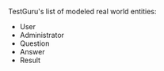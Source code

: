 TestGuru's list of modeled real world entities:

- User
- Administrator
- Question
- Answer
- Result